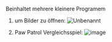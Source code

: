 Beinhaltet mehrere kleinere Programem 

1. um Bilder zu öffnen:
![Unbenannt](https://github.com/user-attachments/assets/f5c4cc9e-dad2-4634-b5c7-d66abf105611)

2. Paw Patrol Vergleichsspiel:
![image](https://github.com/user-attachments/assets/b554930b-8f9d-4511-a44c-58329e2c2d97)
